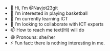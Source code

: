 - 👋 Hi, I’m @Navjot23git
- 👀 I’m interested in playing basketball
- 🌱 I’m currently learning ICT
- 💞️ I’m looking to collaborate with ICT experts
- 📫 How to reach me text(Hi) will do 
- 😄 Pronouns: she/her
- ⚡ Fun fact: there is nothing interesting in me.

<!---
Navjot23git/Navjot23git is a ✨ special ✨ repository because its `README.md` (this file) appears on your GitHub profile.
You can click the Preview link to take a look at your changes.
--->
